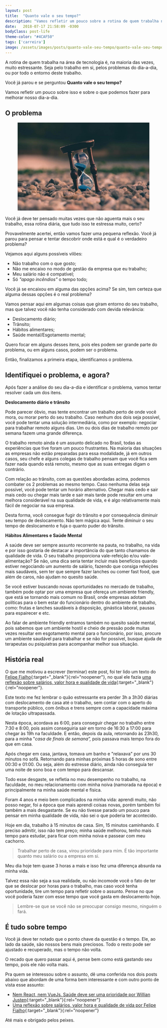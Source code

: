 ```yaml
---
layout: post
title:  "Quanto vale o seu tempo?"
description: "Vamos refletir um pouco sobre a rotina de quem trabalha na área de tecnologia, os problemas do dia-a-dia e o que podemos fazer para melhorar nosso dia-a-dia."
date:   2018-07-17 21:58:09 -0300
bodyClass: post-life
theme-color: "#4CAF50"
tags: ['carreira']
image: /assets/images/posts/quanto-vale-seu-tempo/quanto-vale-seu-tempo.jpg
---
```


A rotina de quem trabalha na área de tecnologia é, na maioria das vezes, muito estressante. Seja pelo trabalho em si, pelos problemas do dia-a-dia, ou por todo o entorno deste trabalho.

Você já parou e se perguntou **Quanto vale o seu tempo?**

Vamos refletir um pouco sobre isso e sobre o que podemos fazer para melhorar nosso dia-a-dia.

## **O problema**

<figure>
  <picture>
      <source type="image/webp" srcset="/assets/images/webp/posts/quanto-vale-seu-tempo/quanto-vale-seu-tempo.webp" />
      <source srcset="/assets/images/posts/quanto-vale-seu-tempo/quanto-vale-seu-tempo.jpg" />
      <img itemprop="image" src="/assets/images/posts/quanto-vale-seu-tempo/quanto-vale-seu-tempo.jpg" alt="Quanto vale o seu tempo?" />
    </picture>
</figure>

Você já deve ter pensado muitas vezes que não aguenta mais o seu trabalho, essa rotina diária, que tudo isso te estressa muito, certo?

Provavelmente acertei, então vamos fazer uma pequena reflexão. Você já parou para pensar e tentar descobrir onde está e qual é o verdadeiro problema?

Vejamos aqui alguns possíveis vilões:


- Não trabalho com o que gosto;
- Não me encaixo no modo de gestão da empresa que eu trabalho;
- Meu salário não é compatível;
- Só *"apago incêndios"* o tempo todo;

Você já se encaixou em alguma das opções acima? Se sim, tem certeza que alguma dessas opções é o real problema?

Vamos pensar aqui em algumas coisas que giram entorno do seu trabalho, mas que talvez você não tenha considerado com devida relevância:


- Deslocamento diário;
- Trânsito;
- Hábitos alimentares;
- Saúde mental/Esgotamento mental;

Quero focar em alguns desses itens, pois eles podem ser grande parte do problema, ou em alguns casos, podem ser o problema.

Então, finalizamos a primeira etapa, identificamos o problema. 


## **Identifiquei o problema, e agora?**

Após fazer a análise do seu dia-a-dia e identificar o problema, vamos tentar resolver cada um dos itens.

**Deslocamento diário e trânsito**

Pode parecer óbvio, mas tente encontrar um trabalho perto de onde você mora, ou morar perto do seu trabalho. Caso nenhum dos dois seja possível, você pode tentar uma solução intermediária, como por exemplo: negociar para trabalhar remoto alguns dias.  Um ou dois dias de trabalho remoto por semana fazem uma grande diferença.

O trabalho remoto ainda é um assunto delicado no Brasil, todas as experiências que tive foram um pouco frustrantes. Na maioria das situações as empresas não estão preparadas para essa modalidade, já em outros casos, seu chefe e alguns colegas de trabalho pensam que você fica sem fazer nada quando está remoto, mesmo que as suas entregas digam o contrário.

Com relação ao trânsito, com as questões abordadas acima, podemos combater os 2 problemas ao mesmo tempo. Caso nenhuma delas seja possível, você pode tentar um horário alternativo. Chegar mais cedo e sair mais cedo ou chegar mais tarde e sair mais tarde pode resultar em uma melhora considerável na sua qualidade de vida, e é algo relativamente mais fácil de negociar na sua empresa. 

Desta forma, você consegue fugir do trânsito e por consequência diminuir seu tempo de deslocamento. Não tem mágica aqui. Tente diminuir o seu tempo de deslocamento e fuja o quanto puder do trânsito.

**Hábitos Alimentares e Saúde Mental**

A saúde deve ser sempre assunto recorrente na pauta, no trabalho, na vida e por isso gostaria de destacar a importância do que tanto chamamos de qualidade de vida. O seu trabalho proporciona vale-refeição e/ou vale-alimentação? Se não, uma dica seria tentar incluir mais benefícios quando estiver negociando um aumento de salário, fazendo que consiga refeições mais saudáveis, sem ter que sempre fazer lanches ou comer fast food, que além de caros, não ajudam no quesito saúde. 

Se você estiver buscando novas oportunidades no mercado de trabalho, também pode optar por uma empresa que ofereça um ambiente friendly, que está se tornando mais comum no Brasil, onde empresas adotam políticas para o bem estar do funcionário dentro do ambiente de trabalho, como: frutas e lanches saudáveis à disposição, ginástica laboral, pausas para espairecer e etc.

Ao falar de ambiente friendly entramos também no quesito saúde mental, pois sabemos que um ambiente hostil e cheio de pressão pode muitas vezes resultar em esgotamento mental para o funcionário, por isso, procure um ambiente saudável para trabalhar e se não for possível, busque ajuda de terapeutas ou psiquiatras para acompanhar melhor sua situação.


## **História real**

O que me motivou a escrever (terminar) este post, foi ter lido um texto do [Felipe Fialho](https://www.felipefialho.com/){:target="_blank"}{:rel="noopener"}, no qual ele fazia [uma reflexão sobre salários, valor hora e qualidade de vida](https://www.felipefialho.com/blog/2015/uma-reflexao-sobre-salarios-valor-hora-e-qualidade-de-vida){:target="_blank"}{:rel="noopener"}.

Este texto me fez lembrar o quão estressante era perder 3h a 3h30 diárias com deslocamento de casa até o trabalho, sem contar com o aperto do transporte público, com ônibus e trens sempre com a capacidade máxima de lotação ultrapassada.

Nesta época, acordava as 6:00, para conseguir chegar no trabalho entre 7:30 e 8:00, pois assim conseguiria sair em torno de 16:30 a 17:00 para chegar às 19h na faculdade. E então, depois da aula, retornando às 23h30, para a minha "*casa de finais de semana”,* pois passava mais tempo fora do que em casa. 

Após chegar em casa, jantava, tomava um banho e "relaxava" por uns 30 minutos no sofá. Retornando para minhas próximas 5 horas de sono entre 00:30 e 01:00. Ou seja, além do estresse diário, ainda não conseguia ter uma noite de sono boa e com tempo para descansar. 

Todo esse desgaste, se refletia no meu desempenho no trabalho, na faculdade, no meu relacionamento com minha noiva (namorada na época) e principalmente na minha saúde mental e física.

Foram 4 anos e meio bem complicados na minha vida: aprendi muito, não posso negar, foi a época que mais aprendi coisas novas, porém também foi também a mais desgastante. Se eu não tivesse parado um pouco para pensar em minha qualidade de vida, não sei o que poderia ter acontecido.

Hoje em dia, trabalho à 15 minutos de casa. Sim, 15 minutos caminhando. E preciso admitir, isso não tem preço; minha saúde melhorou, tenho mais tempo para estudar, para ficar com minha noiva e passear com meu cachorro. 


> Trabalhar perto de casa, virou prioridade para mim. É tão importante quanto meu salário ou a empresa em si.

Meu dia hoje tem quase 3 horas a mais e isso fez uma diferença absurda na minha vida. 

Talvez essa não seja a sua realidade, ou não incomode você o fato de ter que se deslocar por horas para o trabalho, mas caso você tenha oportunidade, tire um tempo para refletir sobre o assunto. Pense no que você poderia fazer com esse tempo que você gasta em deslocamento hoje.


> Lembre-se que se você não se preocupar consigo mesmo, ninguém o fará. 


## É tudo sobre tempo

Você já deve ter notado que o ponto chave da questão é o tempo. Ele, ao lado da saúde, são nossos bens mais preciosos. Todo o resto pode ser ajustado e recuperado, mas o tempo não volta. 

O recado que quero passar aqui é, pense bem como está gastando seu tempo, pois ele não volta mais. 

Pra quem se interessou sobre o assunto, dê uma conferida nos dois posts abaixo que abordam de uma forma bem interessante e com outro ponto de vista esse assunto:


- [Nem React, nem VueJs. Saúde deve ser uma prioridade por Willian Justen](https://willianjusten.com.br/saude-deve-ser-a-prioridade/){:target="_blank"}{:rel="noopener"}
- [Uma reflexão sobre salários, valor hora e qualidade de vida por Felipe Fialho](https://www.felipefialho.com/blog/2015/uma-reflexao-sobre-salarios-valor-hora-e-qualidade-de-vida){:target="_blank"}{:rel="noopener"}


Até mais e obrigado pelos peixes. 